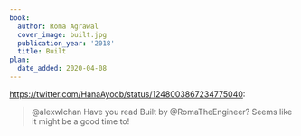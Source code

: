 ```yaml
---
book:
  author: Roma Agrawal
  cover_image: built.jpg
  publication_year: '2018'
  title: Built
plan:
  date_added: 2020-04-08
---
```


<https://twitter.com/HanaAyoob/status/1248003867234775040>:

> @alexwlchan Have you read Built by @RomaTheEngineer? Seems like it might be a good time to!

